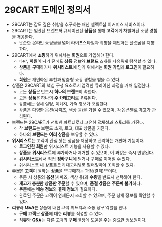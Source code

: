 # 29CART 도메인 정의서
- 29CART는 감도 깊은 취향을 추구하는 패션 셀렉트샵 이커머스 서비스이다.
- 29CART는 엄선된 브랜드와 큐레이션된 **상품**을 통해 **고객**에게 차별화된 쇼핑 경험을 제공한다.
    - 단순한 온라인 쇼핑몰을 넘어 라이프스타일과 취향을 제안하는 플랫폼을 지향한다.
- 29CART에서 **쇼핑**하기 위해서는 **회원**으로 가입해야 한다.
    - 다만, **회원**이 되기 전에도 **상품** 정보와 **브랜드** 소개를 자유롭게 탐색할 수 있다.
    - **상품**을 **구매**하거나 **위시리스트**에 담기 위해서는 **회원 가입**과 **로그인**이 필요하다.
    - **회원**은 개인화된 추천과 맞춤형 쇼핑 경험을 받을 수 있다.
- 상품은 29CART의 핵심 구성 요소로서 엄격한 큐레이션 과정을 거쳐 입점한다.
    - 모든 **상품**은 반드시 **하나의 브랜드**에 속한다.
    - 모든 **상품**은 하나의 **주 카테고리**로 분류된다.
    - 상품에는 상세 설명, 이미지, 가격 정보가 포함된다.
    - 상품은 다양한 옵션(사이즈, 색상 등)을 가질 수 있으며, 각 옵션별로 재고가 관리된다.
- 브랜드는 29CART가 선별한 파트너로서 고유한 정체성과 스토리를 가진다.
    - 각 **브랜드**는 브랜드 소개, 로고, 대표 상품을 가진다.
    - 하나의 **브랜드**는 **여러 상품**을 보유할 수 있다.
- **위시리스트**는 고객이 관심 있는 상품을 저장하고 관리하는 개인화 기능이다.
    - **로그인한 회원**만 위시리스트 기능을 사용할 수 있다.
    - **상품**을 **위시리스트**에 추가하거나 제거할 수 있으며, 이 과정은 즉시 반영된다.
    - **위시리스트**에서 직접 **장바구니**에 담거나 구매로 이어질 수 있다.
    - 위시리스트 내 상품들은 카테고리별로 필터링하여 조회할 수 있다.
- **주문**은 **고객**이 원하는 **상품**을 **구매하는 과정(결제)**이다.
    - 주문 시 상품의 **옵션**(사이즈, 색상 등)과 **수량**을 반드시 선택해야 한다.
    - **재고가 충분한 상품만 주문**할 수 있으며, **품절 상품**은 **주문이 불가**하다.
    - **주문**에는 **배송 정보**와 **결제 정보**가 필요하다.
    - 완료된 주문은 고객이 언제든지 조회할 수 있으며, 주문 상세 정보를 확인할 수 있다.
- **리뷰**와 **Q&A**는 상품에 대한 고객 피드백과 소통 창구 역할을 한다.
    - **구매 고객**은 **상품**에 대한 **리뷰**를 작성할 수 있다.
    - **리뷰**와 **Q&A**는 다른 고객의 **구매** 결정에 도움을 주는 중요한 정보원이다.
